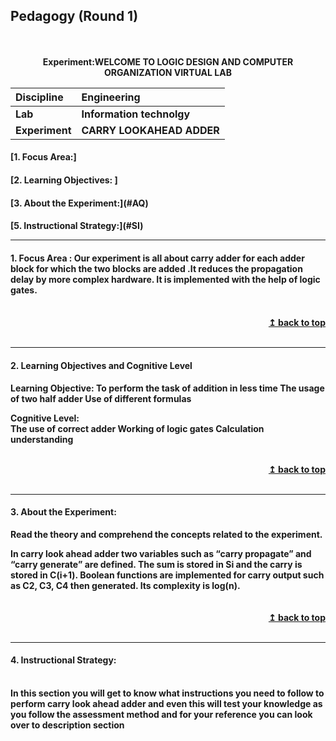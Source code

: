 ## Pedagogy (Round 1)
<p align="center">
<br>
<br>
<b> Experiment:WELCOME TO LOGIC DESIGN AND COMPUTER ORGANIZATION VIRTUAL LAB  <a name="top"></a> <br>
</p>

<b>Discipline | <b>Engineering
:--|:--|
<b> Lab | <b> Information technolgy
<b> Experiment|     <b> CARRY LOOKAHEAD ADDER
<h4> [1. Focus Area:]
<h4> [2. Learning Objectives: ]
<h4> [3. About the Experiment:](#AQ)
<h4> [5. Instructional Strategy:](#SI)
<hr>

<a name="LO"></a>
#### 1. Focus Area : Our experiment is all about carry adder for each adder block for which the two blocks are added .It reduces the propagation delay by more complex hardware. It is implemented with the help of logic gates.

<br/>
<div align="right">
    <b><a href="#top">↥ back to top</a></b>
</div>
<br/>
<hr>

<a name="LO"></a>
#### 2. Learning Objectives and Cognitive Level

Learning Objective:
To perform the task of addition in less time
The usage of two half adder
Use of different formulas</br>

Cognitive Level:       
The use of correct adder
Working of logic gates
Calculation understanding
        



<br/>
<div align="right">
    <b><a href="#top">↥ back to top</a></b>
</div>
<br/>
<hr>

<a name="IS"></a>

#### 3. About the Experiment:

Read the theory and comprehend the concepts related to the experiment. 
<br>
<div>
    In carry look ahead adder two variables such as “carry propagate” and “carry generate” are defined.
 The sum is stored in Si and the carry is stored in C(i+1). Boolean functions are implemented for carry output such as C2, C3, C4 then generated. Its complexity is log(n). 
 
</div>
<br>

<br/>
<div align="right">
    <b><a href="#top">↥ back to top</a></b>
</div>
<br/>
<hr>

<a name="SI"></a>

#### 4. Instructional Strategy:
<br>

<div>  
In this section you will get to know what instructions you need to follow to perform carry look ahead adder and even this will test your knowledge as you follow the assessment method and for your reference you can look over to description section

</div>
